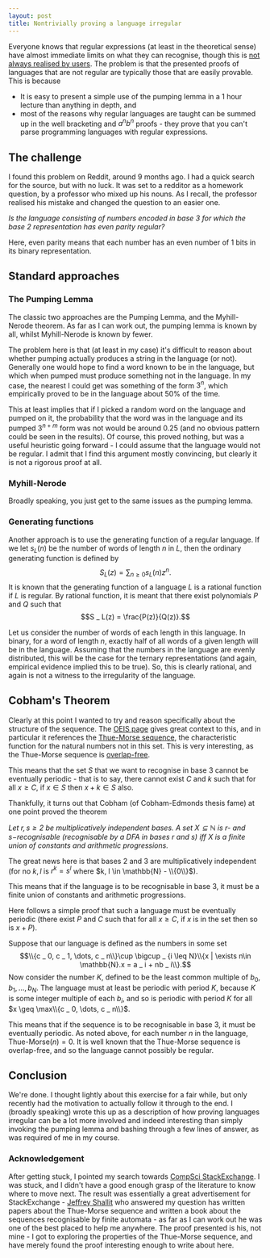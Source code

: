 ```yaml
---
layout: post
title: Nontrivially proving a language irregular
---
```


Everyone knows that regular expressions (at least in the theoretical sense) have almost immediate limits on what they can recognise, though this is [not always realised by users](https://stackoverflow.com/questions/1732348/regex-match-open-tags-except-xhtml-self-contained-tags/1732454#1732454). The problem is that the presented proofs of languages that are not regular are typically those that are easily provable. This is because

- It is easy to present a simple use of the pumping lemma in a 1 hour lecture than anything in depth, and
- most of the reasons why regular languages are taught can be summed up in the well bracketing and $a^nb^n$ proofs - they prove that you can't parse programming languages with regular expressions.

The challenge
-------------
I found this problem on Reddit, around 9 months ago. I had a quick search for the source, but with no luck. It was set to a redditor as a homework question, by a professor who mixed up his nouns. As I recall, the professor realised his mistake and changed the question to an easier one.

*Is the language consisting of numbers encoded in base 3 for which the base 2 representation has even parity regular?*

Here, even parity means that each number has an even number of 1 bits in its binary representation.

Standard approaches
-------------------
### The Pumping Lemma
The classic two approaches are the Pumping Lemma, and the Myhill-Nerode theorem. As far as I can work out, the pumping lemma is known by all, whilst Myhill-Nerode is known by fewer.

The problem here is that (at least in my case) it's difficult to reason about whether pumping actually produces a string in the language (or not). Generally one would hope to find a word known to be in the language, but which when pumped must produce something not in the language. In my case, the nearest I could get was something of the form $3^n$, which empirically proved to be in the language about 50% of the time.

This at least implies that if I picked a random word on the language and pumped on it, the probability that the word was in the language and its pumped $3^{n+m}$ form was not would be around 0.25 (and no obvious pattern could be seen in the results). Of course, this proved nothing, but was a useful heuristic going forward - I could assume that the language would not be regular. I admit that I find this argument mostly convincing, but clearly it is not a rigorous proof at all.

### Myhill-Nerode
Broadly speaking, you just get to the same issues as the pumping lemma.

### Generating functions
Another approach is to use the generating function of a regular language. If we let $s _ L(n)$ be the number of words of length $n$ in $L$, then the ordinary generating function is defined by
$$S _ L(z) = \sum _ {n \geq 0}s _ L(n)z^n.$$
It is known that the generating function of a language $L$ is a rational function if $L$ is regular. By rational function, it is meant that there exist polynomials $P$ and $Q$ such that
$$S _ L(z) = \frac{P(z)}{Q(z)}.$$

Let us consider the number of words of each length in this language. In binary, for a word of length $n$, exactly half of all words of a given length will be in the language. Assuming that the numbers in the language are evenly distributed, this will be the case for the ternary representations (and again, empirical evidence implied this to be true). So, this is clearly rational, and again is not a witness to the irregularity of the language.

## Cobham's Theorem
Clearly at this point I wanted to try and reason specifically about the structure of the sequence. The [OEIS page](https://oeis.org/A001969) gives great context to this, and in particular it references the [Thue-Morse sequence](http://mathworld.wolfram.com/Thue-MorseSequence.html), the characteristic function for the natural numbers not in this set. This is very interesting, as the Thue-Morse sequence is [overlap-free](http://mathworld.wolfram.com/OverlapfreeWord.html).

This means that the set $S$ that we want to recognise in base 3 cannot be eventually periodic - that is to say, there cannot exist $C$ and $k$ such that for all $x \geq C$, if $x \in S$ then $x+k \in S$ also.

Thankfully, it turns out that Cobham (of Cobham-Edmonds thesis fame) at one point proved the theorem

*Let $r, s \geq 2$ be multiplicatively independent bases. A set $X \subseteq \mathbb{N}$ is $r$- and $s-$recognisable (recognisable by a DFA in bases $r$ and $s$) iff $X$ is a finite union of constants and arithmetic progressions.*

The great news here is that bases 2 and 3 are multiplicatively independent (for no $k, l$ is $r^k=s^l$ where $k, l \in \mathbb{N} - \\{0\\}$).

This means that if the language is to be recognisable in base 3, it must be a finite union of constants and arithmetic progressions.

Here follows a simple proof that such a language must be eventually periodic (there exist $P$ and $C$ such that for all $x\geq C$, if $x$ is in the set then so is $x + P$).

Suppose that our language is defined as the numbers in some set
$$\\{c _ 0, c _ 1, \dots, c _ n\\}\cup \bigcup _ {i \leq N}\\{x | \exists n\in \mathbb{N}.x = a _ i + nb _ i\\}.$$ Now consider the number $K$, defined to be the least common multiple of $b _ 0, b _ 1, \dots, b _ N$. The language must at least be periodic with period $K$, because $K$ is some integer multiple of each $b _ i$, and so is periodic with period $K$ for all $x \geq \max\\{c _ 0, \dots, c _ n\\}$.

This means that if the sequence is to be recognisable in base 3, it must be eventually periodic. As noted above, for each number $n$ in the language, Thue-Morse$(n) = 0$. It is well known that the Thue-Morse sequence is overlap-free, and so the language cannot possibly be regular.

## Conclusion
We're done. I thought lightly about this exercise for a fair while, but only recently had the motivation to actually follow it through to the end. I (broadly speaking) wrote this up as a description of how proving languages irregular can be a lot more involved and indeed interesting than simply invoking the pumping lemma and bashing through a few lines of answer, as was required of me in my course.

### Acknowledgement
After getting stuck, I pointed my search towards [CompSci StackExchange](https://cs.stackexchange.com/questions/23944/proving-a-language-irregular-standard-methods-have-failed). I was stuck, and I didn't have a good enough grasp of the literature to know where to move next. The result was essentially a great advertisement for StackExchange - [Jeffrey Shallit](https://cs.uwaterloo.ca/~shallit/) who answered my question has written papers about the Thue-Morse sequence and written a book about the sequences recognisable by finite automata - as far as I can work out he was one of the best placed to help me anywhere. The proof presented is his, not mine - I got to exploring the properties of the Thue-Morse sequence, and have merely found the proof interesting enough to write about here.
